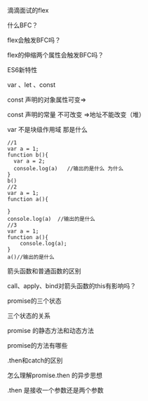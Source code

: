

滴滴面试的flex

什么BFC？

flex会触发BFC吗？

flex的伸缩两个属性会触发BFC吗？

ES6新特性

var 、let 、const

const 声明的对象属性可变=>

const 声明的常量 不可改变 =>地址不能改变（堆）

var 不是块级作用域 那是什么

```
//1
var a = 1;
function b(){
  var a = 2;
  console.log(a)   //输出的是什么 为什么
}
b()
//2
var a = 1; 
function a(){
	
}
console.log(a)  //输出的是什么
//3
var a = 1;
function a(){
	console.log(a);
}
a()//输出的是什么
```

箭头函数和普通函数的区别

call、apply、bind对箭头函数的this有影响吗？

promise的三个状态

三个状态的关系

promise 的静态方法和动态方法

promise的方法有哪些

.then和catch的区别

怎么理解promise.then 的异步思想

.then 是接收一个参数还是两个参数







